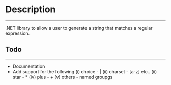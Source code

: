 # Description #

----------

.NET library to allow a user to generate a string that matches a regular expression.

## Todo ##

----------

- Documentation
- Add support for the following
	(i)		choice - |
	(ii)	charset - [a-z] etc..
	(ii)	star - *
	(iv)	plus - +
	(v)		others - named groupgs